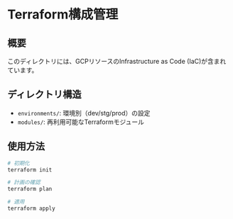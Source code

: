 # Terraform構成管理

## 概要
このディレクトリには、GCPリソースのInfrastructure as Code (IaC)が含まれています。

## ディレクトリ構造
- `environments/`: 環境別（dev/stg/prod）の設定
- `modules/`: 再利用可能なTerraformモジュール

## 使用方法
```bash
# 初期化
terraform init

# 計画の確認
terraform plan

# 適用
terraform apply
